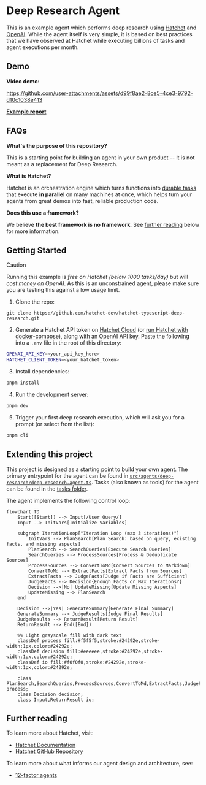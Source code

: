# Deep Research Agent

This is an example agent which performs deep research using [Hatchet](https://hatchet.run/) and [OpenAI](https://openai.com/). While the agent itself is very simple, it is based on best practices that we have observed at Hatchet while executing billions of tasks and agent executions per month.

## Demo

**Video demo:**

https://github.com/user-attachments/assets/d99f8ae2-8ce5-4ce3-9792-d10c1038e413

[**Example report**](./results/20250519_Renewables.md)

## FAQs

**What's the purpose of this repository?**

This is a starting point for building an agent in your own product -- it is not meant as a replacement for Deep Research.

**What is Hatchet?**

Hatchet is an orchestration engine which turns functions into [durable tasks](https://docs.hatchet.run/home/durable-execution) that execute **in parallel** on many machines at once, which helps turn your agents from great demos into fast, reliable production code.

**Does this use a framework?**

We believe **the best framework is no framework**. See [further reading](#further-reading) below for more information.

## Getting Started

> [!CAUTION]
> Running this example is _free on Hatchet (below 1000 tasks/day)_ but will _cost money on OpenAI_. As this is an unconstrained agent, please make sure you are testing this against a low usage limit.

1. Clone the repo:

```
git clone https://github.com/hatchet-dev/hatchet-typescript-deep-research.git
```

2. Generate a Hatchet API token on [Hatchet Cloud](https://cloud.onhatchet.run/) (or [run Hatchet with docker-compose](https://docs.hatchet.run/self-hosting/hatchet-lite)), along with an OpenAI API key. Paste the following into a `.env` file in the root of this directory:

```bash
OPENAI_API_KEY=<your_api_key_here>
HATCHET_CLIENT_TOKEN=<your_hatchet_token>
```

3. Install dependencies:

```bash
pnpm install
```

4. Run the development server:

```bash
pnpm dev
```

5. Trigger your first deep research execution, which will ask you for a prompt (or select from the list):

```bash
pnpm cli
```

## Extending this project

This project is designed as a starting point to build your own agent. The primary entrypoint for the agent can be found in [`src/agents/deep-research/deep-research.agent.ts`](./src/agents/deep-research/deep-research.agent.ts). Tasks (also known as tools) for the agent can be found in the [tasks folder](./src/agents/deep-research/tasks).

The agent implements the following control loop:

```mermaid
flowchart TD
    Start([Start]) --> Input[/User Query/]
    Input --> InitVars[Initialize Variables]

    subgraph IterationLoop["Iteration Loop (max 3 iterations)"]
        InitVars --> PlanSearch[Plan Search: based on query, existing facts, and missing aspects]
        PlanSearch --> SearchQueries[Execute Search Queries]
        SearchQueries --> ProcessSources[Process & Deduplicate Sources]
        ProcessSources --> ConvertToMd[Convert Sources to Markdown]
        ConvertToMd --> ExtractFacts[Extract Facts from Sources]
        ExtractFacts --> JudgeFacts[Judge if Facts are Sufficient]
        JudgeFacts --> Decision{Enough Facts or Max Iterations?}
        Decision -->|No| UpdateMissing[Update Missing Aspects]
        UpdateMissing --> PlanSearch
    end

    Decision -->|Yes| GenerateSummary[Generate Final Summary]
    GenerateSummary --> JudgeResults[Judge Final Results]
    JudgeResults --> ReturnResult[Return Result]
    ReturnResult --> End([End])

    %% Light grayscale fill with dark text
    classDef process fill:#f5f5f5,stroke:#24292e,stroke-width:1px,color:#24292e;
    classDef decision fill:#eeeeee,stroke:#24292e,stroke-width:1px,color:#24292e;
    classDef io fill:#f0f0f0,stroke:#24292e,stroke-width:1px,color:#24292e;

    class PlanSearch,SearchQueries,ProcessSources,ConvertToMd,ExtractFacts,JudgeFacts,GenerateSummary,JudgeResults,UpdateMissing process;
    class Decision decision;
    class Input,ReturnResult io;
```

## Further reading

To learn more about Hatchet, visit:

- [Hatchet Documentation](https://docs.hatchet.run)
- [Hatchet GitHub Repository](https://github.com/hatchet-dev/hatchet)

To learn more about what informs our agent design and architecture, see:

- [12-factor agents](https://github.com/humanlayer/12-factor-agents)
